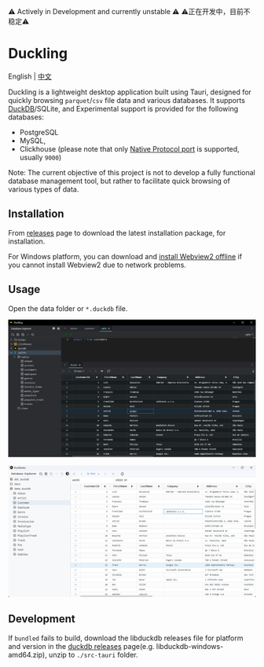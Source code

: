 ⚠️ Actively in Development and currently unstable ⚠️
⚠️正在开发中，目前不稳定⚠️

# Duckling

English | [中文](./README.zh.md)

Duckling is a lightweight desktop application built using Tauri, designed for quickly browsing `parquet`/`csv` file data and various databases.
It supports [DuckDB](https://github.com/duckdb/duckdb)/SQLite, and Experimental support is provided for the following databases:

- PostgreSQL
- MySQL,
- Clickhouse (please note that only [Native Protocol port](https://clickhouse.com/docs/en/guides/sre/network-ports) is supported, usually `9000`)

Note: The current objective of this project is not to develop a fully functional database management tool, but rather to facilitate quick browsing of various types of data.

## Installation

From [releases](https://github.com/l1xnan/Duckling/releases) page to download the latest installation package, for
installation.

For Windows platform, you can download
and [install Webview2 offline]((https://developer.microsoft.com/en-us/microsoft-edge/webview2/#download-section)) if you
cannot install Webview2 due to network problems.

## Usage

Open the data folder or `*.duckdb` file.

![screenshot-dark](./assets/screenshot-dark.png)

![screenshot](./assets/screenshot.png)

## Development

If `bundled` fails to build, download the libduckdb releases file for platform and version
in the [duckdb releases](https://github.com/duckdb/duckdb/releases) page(e.g. libduckdb-windows-amd64.zip), unzip to `./src-tauri` folder.
